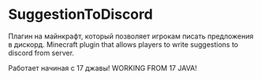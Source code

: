 # SuggestionToDiscord
Плагин на майнкрафт, который позволяет игрокам писать предложения в дискорд.
Minecraft plugin that allows players to write suggestions to discord from server.

Работает начиная с 17 джавы!
WORKING FROM 17 JAVA!
